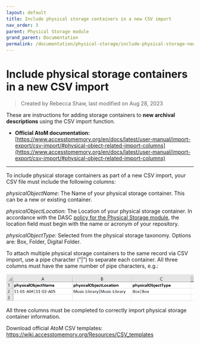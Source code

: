 ```yaml
---
layout: default
title: Include physical storage containers in a new CSV import
nav_order: 3
parent: Physical Storage module
grand_parent: Documentation
permalink: /documentation/physical-storage/include-physical-storage-new-csv-import
---
```


# Include physical storage containers in a new CSV import  

> Created by Rebecca Shaw, last modified on Aug 28, 2023

These are instructions for adding storage containers to **new archival descriptions** using the CSV import function.

* **Official AtoM documentation:** [https://www.accesstomemory.org/en/docs/latest/user-manual/import-export/csv-import/#physical-object-related-import-columns](https://www.accesstomemory.org/en/docs/latest/user-manual/import-export/csv-import/#physical-object-related-import-columns)

---

To include physical storage containers as part of a new CSV import, your CSV file must include the following columns:

_physicalObjectName_: The Name of your physical storage container. This can be a new or existing container.

_physicalObjectLocation:_ The Location of your physical storage container. In accordance with the DASC [policy for the Physical Storage module](/discover-archives/policy/policy-on-physical-storage-module), the location field must begin with the name or acronym of your repository.

_physicalObjectType:_ Selected from the physical storage taxonomy. Options are: Box, Folder, Digital Folder.

To attach multiple physical storage containers to the same record via CSV import, use a pipe character ("|") to separate each container. All three columns must have the same number of pipe characters, e.g.:

![](img/202899603.png)

All three columns must be completed to correctly import physical storage container information.

Download official AtoM CSV templates: https://wiki.accesstomemory.org/Resources/CSV_templates